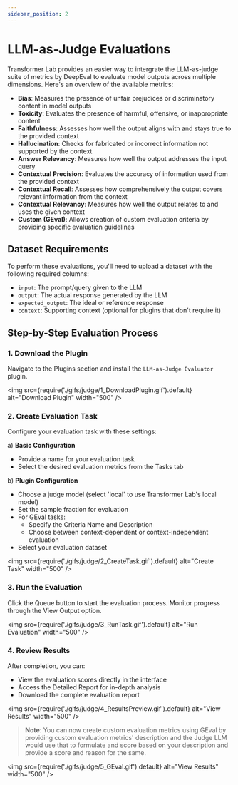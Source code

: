 ```yaml
---
sidebar_position: 2
---
```


# LLM-as-Judge Evaluations

Transformer Lab provides an easier way to intergrate the LLM-as-judge suite of metrics by DeepEval to evaluate model outputs across multiple dimensions. Here's an overview of the available metrics:

- **Bias**: Measures the presence of unfair prejudices or discriminatory content in model outputs
- **Toxicity**: Evaluates the presence of harmful, offensive, or inappropriate content
- **Faithfulness**: Assesses how well the output aligns with and stays true to the provided context
- **Hallucination**: Checks for fabricated or incorrect information not supported by the context
- **Answer Relevancy**: Measures how well the output addresses the input query
- **Contextual Precision**: Evaluates the accuracy of information used from the provided context
- **Contextual Recall**: Assesses how comprehensively the output covers relevant information from the context
- **Contextual Relevancy**: Measures how well the output relates to and uses the given context
- **Custom (GEval)**: Allows creation of custom evaluation criteria by providing specific evaluation guidelines

## Dataset Requirements

To perform these evaluations, you'll need to upload a dataset with the following required columns:

- `input`: The prompt/query given to the LLM
- `output`: The actual response generated by the LLM
- `expected_output`: The ideal or reference response
- `context`: Supporting context (optional for plugins that don't require it)

## Step-by-Step Evaluation Process

### 1. Download the Plugin

Navigate to the Plugins section and install the `LLM-as-Judge Evaluator` plugin.

<!-- Insert GIF for plugin download -->

<img src={require('./gifs/judge/1_DownloadPlugin.gif').default} alt="Download Plugin" width="500" />

### 2. Create Evaluation Task

Configure your evaluation task with these settings:

a) **Basic Configuration**

- Provide a name for your evaluation task
- Select the desired evaluation metrics from the Tasks tab

b) **Plugin Configuration**

- Choose a judge model (select 'local' to use Transformer Lab's local model)
- Set the sample fraction for evaluation
- For GEval tasks:
  - Specify the Criteria Name and Description
  - Choose between context-dependent or context-independent evaluation
- Select your evaluation dataset

<!-- Insert GIF for task creation -->

<img src={require('./gifs/judge/2_CreateTask.gif').default} alt="Create Task" width="500" />

### 3. Run the Evaluation

Click the Queue button to start the evaluation process. Monitor progress through the View Output option.

<!-- Insert GIF for running evaluation -->

<img src={require('./gifs/judge/3_RunTask.gif').default} alt="Run Evaluation" width="500" />

### 4. Review Results

After completion, you can:

- View the evaluation scores directly in the interface
- Access the Detailed Report for in-depth analysis
- Download the complete evaluation report

<!-- Insert GIF for viewing results -->

<img src={require('./gifs/judge/4_ResultsPreview.gif').default} alt="View Results" width="500" />

> **Note**: You can now create custom evaluation metrics using GEval by providing custom evaluation metrics' description and the Judge LLM would use that to formulate and score based on your description and provide a score and reason for the same.

<img src={require('./gifs/judge/5_GEval.gif').default} alt="View Results" width="500" />